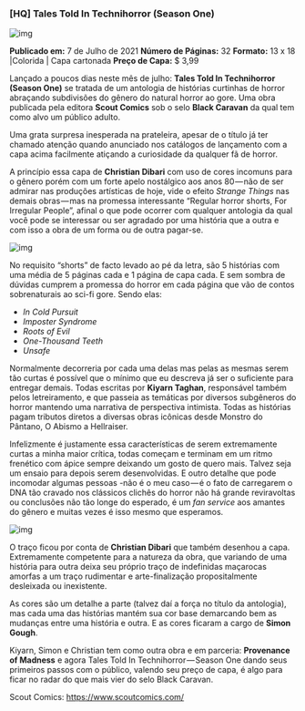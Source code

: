 ### [HQ] Tales Told In Technihorror (Season One)



![img](https://cdn-images-1.medium.com/max/800/1*bCpPeK2Mp56J6EAbF0CJKw.jpeg)

**Publicado em:** 7 de Julho de 2021 
**Número de Páginas:** 32 
**Formato:** 13 x 18 |Colorida | Capa cartonada 
**Preço de Capa:** $ 3,99

Lançado a poucos dias neste mês de julho: **Tales Told In Technihorror (Season One)** se tratada de um antologia de histórias curtinhas de horror abraçando subdivisões do gênero do natural horror ao gore. Uma obra publicada pela editora **Scout Comics** sob o selo **Black Caravan** da qual tem como alvo um público adulto.

Uma grata surpresa inesperada na prateleira, apesar de o título já ter chamado atenção quando anunciado nos catálogos de lançamento com a capa acima facilmente atiçando a curiosidade da qualquer fã de horror.

A princípio essa capa de **Christian Dibari** com uso de cores incomuns para o gênero porém com um forte apelo nostálgico aos anos 80 — não de ser admirar nas produções artísticas de hoje, vide o efeito *Strange Things* nas demais obras — mas na promessa interessante “Regular horror shorts, For Irregular People”, afinal o que pode ocorrer com qualquer antologia da qual você pode se interessar ou ser agradado por uma história que a outra e com isso a obra de um forma ou de outra pagar-se.

![img](https://cdn-images-1.medium.com/max/800/1*F3qMWS75KXrfo9KnqCO4Bg.jpeg)

No requisito “shorts” de facto levado ao pé da letra, são 5 histórias com uma média de 5 páginas cada e 1 página de capa cada. E sem sombra de dúvidas cumprem a promessa do horror em cada página que vão de contos sobrenaturais ao sci-fi gore. Sendo elas:

- *In Cold Pursuit*
- *Imposter Syndrome*
- *Roots of Evil*
- *One-Thousand Teeth*
- *Unsafe*

Normalmente decorreria por cada uma delas mas pelas as mesmas serem tão curtas é possível que o mínimo que eu descreva já ser o suficiente para entregar demais. Todas escritas por **Kiyarn Taghan**, responsável também pelos letreiramento, e que passeia as temáticas por diversos subgêneros do horror mantendo uma narrativa de perspectiva intimista. Todas as histórias pagam tributos diretos a diversas obras icônicas desde Monstro do Pântano, O Abismo a Hellraiser.

Infelizmente é justamente essa características de serem extremamente curtas a minha maior crítica, todas começam e terminam em um ritmo frenético com ápice sempre deixando um gosto de quero mais. Talvez seja um ensaio para depois serem desenvolvidas. E outro detalhe que pode incomodar algumas pessoas -não é o meu caso — é o fato de carregarem o DNA tão cravado nos clássicos clichês do horror não há grande reviravoltas ou conclusões não tão longe do esperado, é um *fan service* aos amantes do gênero e muitas vezes é isso mesmo que esperamos.

![img](https://cdn-images-1.medium.com/max/800/1*fNoetFMtXxRuNr6eyf9eMQ.jpeg)

O traço ficou por conta de **Christian Dibari** que também desenhou a capa. Extremamente competente para a natureza da obra, que variando de uma história para outra deixa seu próprio traço de indefinidas maçarocas amorfas a um traço rudimentar e arte-finalização propositalmente desleixada ou inexistente.

As cores são um detalhe a parte (talvez daí a força no título da antologia), mas cada uma das histórias mantém sua cor base demarcando bem as mudanças entre uma história e outra. E as cores ficaram a cargo de **Simon Gough**.

Kiyarn, Simon e Christian tem como outra obra e em parceria: **Provenance of Madness** e agora Tales Told In Technihorror — Season One dando seus primeiros passos com o público, valendo seu preço de capa, é algo para ficar no radar do que mais vier do selo Black Caravan.

Scout Comics: https://www.scoutcomics.com/